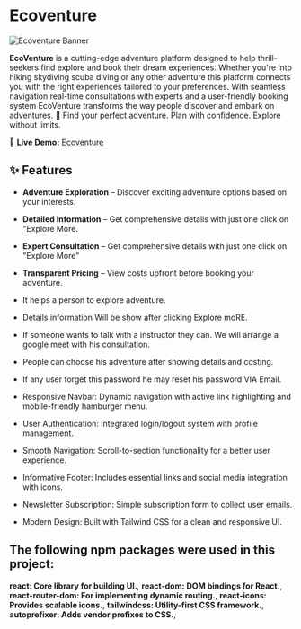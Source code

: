 # Ecoventure


![Ecoventure Banner](https://i.ibb.co.com/Z6hrXNM7/jhgjh.png)

**EcoVenture**  is a cutting-edge adventure platform designed to help thrill-seekers find explore and book their dream experiences. Whether you're into hiking skydiving scuba diving or any other adventure this platform connects you with the right experiences tailored to your preferences. With seamless navigation real-time consultations with experts and a user-friendly booking system EcoVenture transforms the way people discover and embark on adventures. 🔹 Find your perfect adventure. Plan with confidence. Explore without limits.

🚀 **Live Demo:** [Ecoventure](https://eco-venture-5e197.web.app)

## ✨ Features

- **Adventure Exploration** – Discover exciting adventure options based on your interests.
- **Detailed Information** – Get comprehensive details with just one click on "Explore More.
- **Expert Consultation** – Get comprehensive details with just one click on "Explore More"
- **Transparent Pricing** –  View costs upfront before booking your adventure.

- It helps a person to explore adventure.
- Details information Will be show after clicking Explore moRE.
- If someone wants to talk with a instructor they can. We will arrange a google meet with his  consultation.
- People can choose his adventure after showing details and costing.
- If any user forget this password he may reset his password VIA Email.
- Responsive Navbar: Dynamic navigation with active link highlighting and mobile-friendly hamburger menu.
- User Authentication: Integrated login/logout system with profile management.
- Smooth Navigation: Scroll-to-section functionality for a better user experience.
- Informative Footer: Includes essential links and social media integration with icons.
- Newsletter Subscription: Simple subscription form to collect user emails.
- Modern Design: Built with Tailwind CSS for a clean and responsive UI.


## The following npm packages were used in this project:

**react: Core library for building UI.**,
**react-dom: DOM bindings for React.**,
**react-router-dom: For implementing dynamic routing.**,
**react-icons: Provides scalable icons.**,
**tailwindcss: Utility-first CSS framework.**,
**autoprefixer: Adds vendor prefixes to CSS.**,









